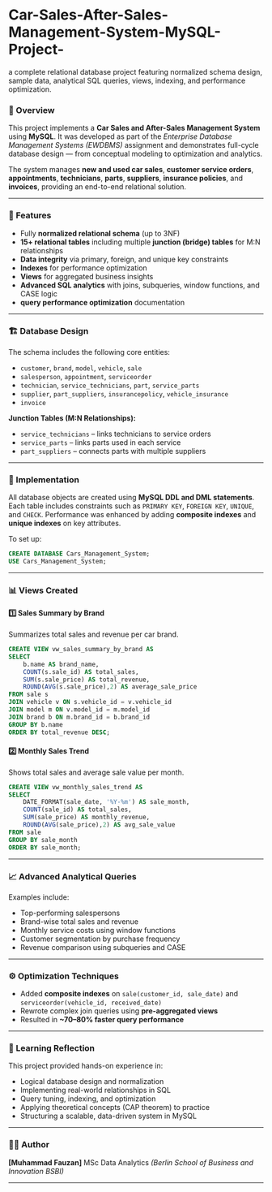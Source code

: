 # Car-Sales-After-Sales-Management-System-MySQL-Project-
a complete relational database project featuring normalized schema design, sample data, analytical SQL queries, views, indexing, and performance optimization.

### 📘 Overview

This project implements a **Car Sales and After-Sales Management System** using **MySQL**.
It was developed as part of the *Enterprise Database Management Systems (EWDBMS)* assignment and demonstrates full-cycle database design — from conceptual modeling to optimization and analytics.

The system manages **new and used car sales**, **customer service orders**, **appointments**, **technicians**, **parts**, **suppliers**, **insurance policies**, and **invoices**, providing an end-to-end relational solution.

---

### 🧩 Features

* Fully **normalized relational schema** (up to 3NF)
* **15+ relational tables** including multiple **junction (bridge) tables** for M:N relationships
* **Data integrity** via primary, foreign, and unique key constraints
* **Indexes** for performance optimization
* **Views** for aggregated business insights
* **Advanced SQL analytics** with joins, subqueries, window functions, and CASE logic
* **query performance optimization** documentation

---

### 🏗️ Database Design

The schema includes the following core entities:

* `customer`, `brand`, `model`, `vehicle`, `sale`
* `salesperson`, `appointment`, `serviceorder`
* `technician`, `service_technicians`, `part`, `service_parts`
* `supplier`, `part_suppliers`, `insurancepolicy`, `vehicle_insurance`
* `invoice`

**Junction Tables (M:N Relationships):**

* `service_technicians` – links technicians to service orders
* `service_parts` – links parts used in each service
* `part_suppliers` – connects parts with multiple suppliers

---

### 💾 Implementation

All database objects are created using **MySQL DDL and DML statements**.
Each table includes constraints such as `PRIMARY KEY`, `FOREIGN KEY`, `UNIQUE`, and `CHECK`.
Performance was enhanced by adding **composite indexes** and **unique indexes** on key attributes.

To set up:

```sql
CREATE DATABASE Cars_Management_System;
USE Cars_Management_System;
```

---

### 📊 Views Created

#### 1️⃣ Sales Summary by Brand

Summarizes total sales and revenue per car brand.

```sql
CREATE VIEW vw_sales_summary_by_brand AS
SELECT 
    b.name AS brand_name,
    COUNT(s.sale_id) AS total_sales,
    SUM(s.sale_price) AS total_revenue,
    ROUND(AVG(s.sale_price),2) AS average_sale_price
FROM sale s
JOIN vehicle v ON s.vehicle_id = v.vehicle_id
JOIN model m ON v.model_id = m.model_id
JOIN brand b ON m.brand_id = b.brand_id
GROUP BY b.name
ORDER BY total_revenue DESC;
```

#### 2️⃣ Monthly Sales Trend

Shows total sales and average sale value per month.

```sql
CREATE VIEW vw_monthly_sales_trend AS
SELECT 
    DATE_FORMAT(sale_date, '%Y-%m') AS sale_month,
    COUNT(sale_id) AS total_sales,
    SUM(sale_price) AS monthly_revenue,
    ROUND(AVG(sale_price),2) AS avg_sale_value
FROM sale
GROUP BY sale_month
ORDER BY sale_month;
```

---

### 📈 Advanced Analytical Queries

Examples include:

* Top-performing salespersons
* Brand-wise total sales and revenue
* Monthly service costs using window functions
* Customer segmentation by purchase frequency
* Revenue comparison using subqueries and CASE

---

### ⚙️ Optimization Techniques

* Added **composite indexes** on `sale(customer_id, sale_date)` and `serviceorder(vehicle_id, received_date)`
* Rewrote complex join queries using **pre-aggregated views**
* Resulted in **~70–80% faster query performance**

---

### 🧠 Learning Reflection

This project provided hands-on experience in:

* Logical database design and normalization
* Implementing real-world relationships in SQL
* Query tuning, indexing, and optimization
* Applying theoretical concepts (CAP theorem) to practice
* Structuring a scalable, data-driven system in MySQL

---

### 👨‍💻 Author

**[Muhammad Fauzan]**
MSc Data Analytics
*(Berlin School of Business and Innovation BSBI)*

---
